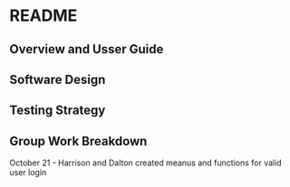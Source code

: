 # README
 
## Overview and Usser Guide

## Software Design

## Testing Strategy

## Group Work Breakdown
October 21 - Harrison and Dalton created meanus and functions for valid user login

